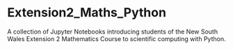 # Extension2_Maths_Python
A collection of Jupyter Notebooks introducing students of the New South Wales Extension 2 Mathematics Course to scientific computing with Python.
